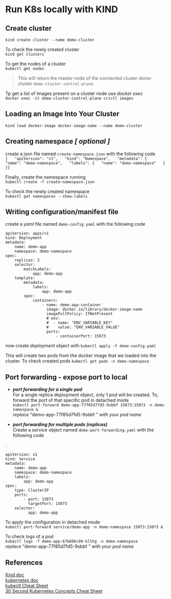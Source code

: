 # Run K8s locally with KIND



## Create cluster
`kind create cluster --name demo-cluster`

To check the newly created cluster  
`kind get clusters` 

To get the nodes of a cluster  
`kubectl get nodes`

> This will return the master node of the connected cluster *demo-cluster* 
> `demo-cluster-control-plane`.

Tp get a list of images present on a cluster node use *docker exec*  
`docker exec -it demo-cluster-control-plane crictl images`

## Loading an Image Into Your Cluster
`kind load docker-image docker-image-name --name demo-cluster`

## Creating namespace *[ optional ]*
create a json file named `create-namespace.json` with the following code  
`{  
  "apiVersion": "v1",  
  "kind": "Namespace",  
  "metadata": {  
  "name": "demo-namespace",  
  "labels": {  
  "name": "demo-namespace"  
  }  
 }}`

Finally, create the namespace running   
`kubectl create -f create-namespace.json`  

To check the newly created namespace  
`kubectl get namespaces --show-labels`  



## Writing configuration/manifest file
create a *yaml* file named `demo-config.yaml` with the following code  

    apiVersion: apps/v1
    kind: Deployment
    metadata:
	    name: demo-app
	    namespace: demo-namespace
	spec:
		replicas: 2
		selector:
			matchLabels:
				app: demo-app
		template:
			metadata:
				labels:
					app: demo-app
			spec:
				containers:
					- name: demo-app-container
					  image: docker.io/library/docker-image-name
					  imagePullPolicy: IfNotPresent
					  # env:
					  #  - name: "ENV_VARIABLE_KEY"
					  #    value: "ENV_VARIABLE_VALUE"
					  ports:
						  - containerPort: 15073

now create *deployment* object with `kubectl apply -f demo-config.yaml`

This will create two pods from the docker image that we loaded into the cluster. To check created pods 
`kubectl get pods -n demo-namespace`

## Port forwarding - expose port to local 

- ***port forwarding for a single pod***  
For a single replica deployment object, only 1 pod will be created. To, forward the port of that specific pod in detached mode  
`kubectl port-forward demo-app-77f85d7fd5-9sbbf 15073:15073 -n demo-namespace &`  
*replace* "demo-app-77f85d7fd5-9sbbf " *with your pod name*  

- ***port forwarding for multiple pods (replicas)***  
Create a *service* object named `demo-port-forwarding.yaml` with the following code  

.

    apiVersion: v1
    kind: Service
    metadata:
	    name: demo-app
	    namespace: demo-namespace
	    labels:
		    app: demo-app
	spec:
		type: ClusterIP
		ports:
			- port: 15073
			  targetPort: 15073
		selector:
			  app: demo-app

To apply the configuration in detached mode  
`kubectl port-forward service/demo-app -n demo-namespace 15073:15073 &`  


To check logs of a pod  
`kubectl logs -f demo-app-67b696c99-klthg -n demo-namespace`  
*replace* "demo-app-77f85d7fd5-9sbbf " *with your pod name*


## References  
 [Kind doc](https://kind.sigs.k8s.io/docs/user/quick-start/)  
 [kubernetes doc](https://kubernetes.io/docs/setup/)  
 [kubectl Cheat Sheet](https://kubernetes.io/docs/reference/kubectl/cheatsheet/)  
 [30 Second Kubernetes Concepts Cheat Sheet](https://medium.com/hashmapinc/30-second-kubernetes-concepts-cheat-sheet-98ba813194cb)  
